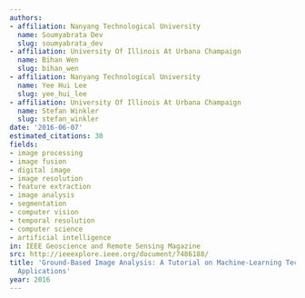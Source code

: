 ```yaml
---
authors:
- affiliation: Nanyang Technological University
  name: Soumyabrata Dev
  slug: soumyabrata_dev
- affiliation: University Of Illinois At Urbana Champaign
  name: Bihan Wen
  slug: bihan_wen
- affiliation: Nanyang Technological University
  name: Yee Hui Lee
  slug: yee_hui_lee
- affiliation: University Of Illinois At Urbana Champaign
  name: Stefan Winkler
  slug: stefan_winkler
date: '2016-06-07'
estimated_citations: 30
fields:
- image processing
- image fusion
- digital image
- image resolution
- feature extraction
- image analysis
- segmentation
- computer vision
- temporal resolution
- computer science
- artificial intelligence
in: IEEE Geoscience and Remote Sensing Magazine
src: http://ieeexplore.ieee.org/document/7486188/
title: 'Ground-Based Image Analysis: A Tutorial on Machine-Learning Techniques and
  Applications'
year: 2016
---
```

